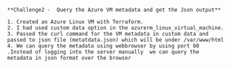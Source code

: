 

    **Challenge2 -  Query the Azure VM metadata and get the Json output**
    
    1. Created an Azure Linux VM with Terraform.
    2. I had used custom data option in the azurerm_linux_virtual_machine.
    3. Passed the curl command for the VM metadata in custom data and  passed to json file (metatdata.json) which will be under /var/www/html
    4. We can query the metadata using webbrowser by using port 80 .Instead of logging into the server manually  we can query the metadata in json format over the browser
    
   

